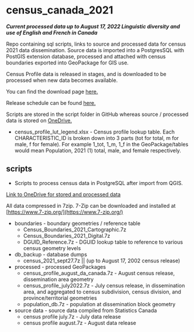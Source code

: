 
# census_canada_2021
***Current processed data up to August 17, 2022 Linguistic diversity and use of English and French in Canada***

Repo containing sql scripts, links to source and processed data for census 2021 data dissemination. Source data is imported into a PostgresSQL with PostGIS extension database, processed and attached with census boundaries exported into GeoPackage for GIS use.

Census Profile data is released in stages, and is downloaded to be processed when new data becomes available.

You can find the download page [here.](https://www12.statcan.gc.ca/census-recensement/2021/dp-pd/prof/details/download-telecharger.cfm?Lang=E)

Release schedule can be found [here.](https://www12.statcan.gc.ca/census-recensement/2021/ref/prodserv/release-diffusion-eng.cfm)

Scripts are stored in the script folder in GitHub whereas source / processed data is stored on [OneDrive.](https://1drv.ms/u/s!ArfoJn5WUSjQgsZgK3uSHRasQDDQSA?e=N5YxBW)

- census_profile_lut_legend.xlsx
		- Census profile lookup table. Each CHARACTERISTIC_ID is broken down into 3 parts (tot for total, m for male, f for female). For example 1_tot, 1_m, 1_f in the GeoPackage/tables would mean Population, 2021 (1) total, male, and female respectively.


## scripts
- Scripts to process census data in PostgreSQL after import from QGIS.

[Link to OneDrive for stored and processed data](https://1drv.ms/u/s!ArfoJn5WUSjQgsZgK3uSHRasQDDQSA?e=N5YxBW)

All data compressed in 7zip. 7-Zip can be downloaded and installed at [https://www.7-zip.org/](https://www.7-zip.org/)

- boundaries - boundary geometries / reference table
	- Census_Boundaries_2021_Cartographic.7z
	- Census_Boundaries_2021_Digital.7z
	- DGUID_Reference.7z - DGUID lookup table to reference to various census geometry levels
 - db_backup - database dumps
	- census_2021_sept27.7z || (up to August 17, 2002 census release)
 - processed - processed GeoPackages
	- census_profile_august_da_canada.7z - August census release, dissemination area geometry
	- census_profile_july2022.7z - July census release, in dissemination area, and aggregated to census subdivision, census division, and province/territorial geometries
	- population_db.7z - population at dissemination block geometry
- source data - source data compiled from Statistics Canada
	- census profile july.7z - July data release
	- census profile august.7z - August data release
